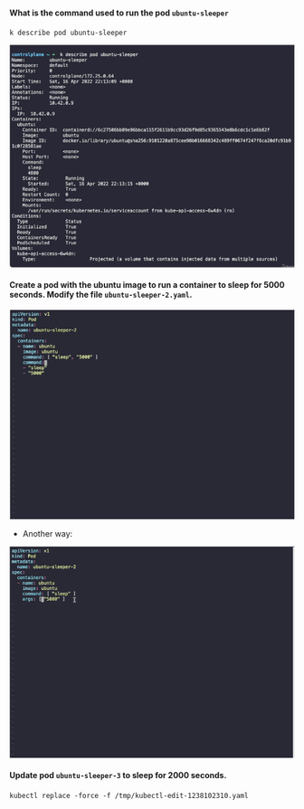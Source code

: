 #### What is the command used to run the pod <code>ubuntu-sleeper</code>

```
k describe pod ubuntu-sleeper
```

<img src="https://github.com/matoanbach/k8s-ckad/blob/main/assets/sec%201/6.png"/>

#### Create a pod with the ubuntu image to run a container to sleep for 5000 seconds. Modify the file <code>ubuntu-sleeper-2.yaml</code>.

<img src="https://github.com/matoanbach/k8s-ckad/blob/main/assets/sec%201/7.png"/>

- Another way:

<img src="https://github.com/matoanbach/k8s-ckad/blob/main/assets/sec%201/8.png"/>

#### Update pod <code>ubuntu-sleeper-3</code> to sleep for 2000 seconds.

```
kubectl replace -force -f /tmp/kubectl-edit-1238102310.yaml
```

